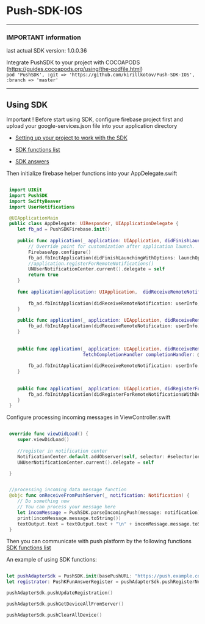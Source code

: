 
# Push-SDK-IOS


***
### IMPORTANT information <br>
last actual SDK version: 1.0.0.36

Integrate PushSDK to your project with COCOAPODS (https://guides.cocoapods.org/using/the-podfile.html) <br>
```pod 'PushSDK', :git => 'https://github.com/kirillkotov/Push-SDK-IOS', :branch => 'master'```
***

## Using SDK



Important ! Before start using SDK, configure firebase project first and upload your google-services.json file into your application directory

* [Setting up your project to work with the SDK](https://github.com/kirillkotov/Push-SDK-IOS/wiki/Creating-App-Id-and-APNS-key)

* [SDK functions list](https://github.com/kirillkotov/Push-SDK-IOS/wiki/SDK-functions-description)

* [SDK answers](https://github.com/kirillkotov/Push-SDK-IOS/wiki/SDK-answers)



Then initialize firebase helper functions into your AppDelegate.swift

```swift

 import UIKit
 import PushSDK
 import SwiftyBeaver
 import UserNotifications

 @UIApplicationMain
 public class AppDelegate: UIResponder, UIApplicationDelegate {
    let fb_ad = PushSDKFirebase.init()
    
    public func application(_ application: UIApplication, didFinishLaunchingWithOptions launchOptions: [UIApplication.LaunchOptionsKey: Any]?) -> Bool {
        // Override point for customization after application launch.
        FirebaseApp.configure()
        fb_ad.fbInitApplication(didFinishLaunchingWithOptions: launchOptions)
        //application.registerForRemoteNotifications()
        UNUserNotificationCenter.current().delegate = self
        return true
    }
    
    func application(application: UIApplication,  didReceiveRemoteNotification userInfo: [NSObject : AnyObject],  fetchCompletionHandler completionHandler: (UIBackgroundFetchResult) -> Void) {
        
        fb_ad.fbInitApplication(didReceiveRemoteNotification: userInfo, fetchCompletionHandler: completionHandler)
    }
    
    public func application(_ application: UIApplication, didReceiveRemoteNotification userInfo: [AnyHashable: Any]) {
        fb_ad.fbInitApplication(didReceiveRemoteNotification: userInfo)
    }
    
    
    public func application(_ application: UIApplication, didReceiveRemoteNotification userInfo: [AnyHashable: Any],
                            fetchCompletionHandler completionHandler: @escaping (UIBackgroundFetchResult) -> Void) {
        
        fb_ad.fbInitApplication(didReceiveRemoteNotification: userInfo, fetchCompletionHandler: completionHandler)
    }
    
    
    public func application(_ application: UIApplication, didRegisterForRemoteNotificationsWithDeviceToken deviceToken: Data) {
        fb_ad.fbInitApplication(didRegisterForRemoteNotificationsWithDeviceToken: deviceToken)
    }
 }
```

Configure processing incoming messages  in ViewController.swift

```swift

 override func viewDidLoad() {
    super.viewDidLoad()
    
    //register in notification center
    NotificationCenter.default.addObserver(self, selector: #selector(onReceiveFromPushServer(_:)), name: .receivePushKData, object: nil)
    UNUserNotificationCenter.current().delegate = self

 }


 //processing incoming data message function
 @objc func onReceiveFromPushServer(_ notification: Notification) {
    // Do something now
    // You can process your message here
    let incomMessage = PushSDK.parseIncomingPush(message: notification).messageFir
    print(incomMessage.message.toString())
    textOutput.text = textOutput.text + "\n" + incomMessage.message.toString()
 }
```

Then you can communicate with push platform by the following functions
[SDK functions list](https://github.com/kirillkotov/Push-SDK-IOS/wiki/SDK-functions-description)

An example of using SDK functions:
```swift

let pushAdapterSdk = PushSDK.init(basePushURL: "https://push.example.com/api/")
let registrator: PushKFunAnswerRegister = pushAdapterSdk.pushRegisterNew(user_phone: "375291234567", user_password: "1", x_push_sesion_id: PushKConstants.firebase_registration_token ?? "", x_push_ios_bundle_id: "12345678", X_Push_Client_API_Key: "test")

pushAdapterSdk.pushUpdateRegistration()

pushAdapterSdk.pushGetDeviceAllFromServer()

pushAdapterSdk.pushClearAllDevice()

```
